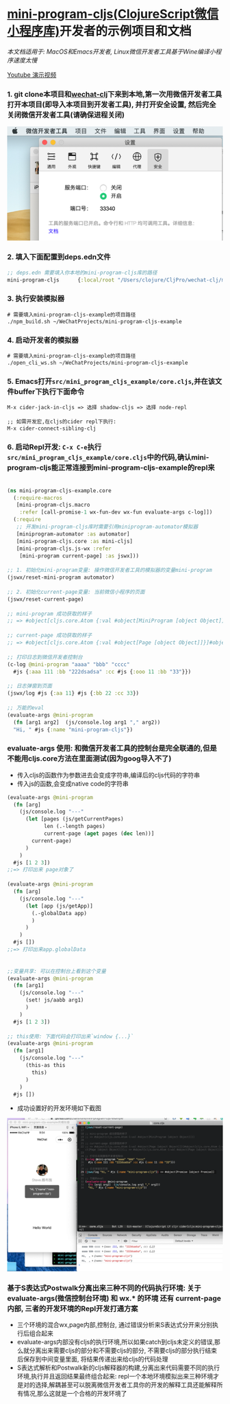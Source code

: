 # [mini-program-cljs(ClojureScript微信小程序库)](https://github.com/chanshunli/wechat-clj/tree/master/mini-program-cljs)开发者的示例项目和文档

*本文档适用于: MacOS和Emacs开发者, Linux微信开发者工具基于Wine编译小程序速度太慢*

[Youtube 演示视频](https://www.youtube.com/watch?v=Rmq3hCjdI6M)

### 1. git clone本项目和[wechat-clj](https://github.com/chanshunli/wechat-clj)下来到本地,第一次用微信开发者工具打开本项目(即导入本项目到开发者工具), 并打开安全设置, 然后完全关闭微信开发者工具(请确保进程关闭)

![Youtube演示视频](https://github.com/chanshunli/mini-program-cljs-example/raw/master/security_settings.png)

### 2. 填入下面配置到deps.edn文件

```clojure
;; deps.edn 需要填入你本地的mini-program-cljs库的路径
mini-program-cljs      {:local/root "/Users/clojure/CljPro/wechat-clj/mini-program-cljs"}

```

### 3. 执行安装模拟器

``` shell
# 需要填入mini-program-cljs-example的项目路径
./npm_build.sh ~/WeChatProjects/mini-program-cljs-example

```

### 4. 启动开发者的模拟器

``` shell
# 需要填入mini-program-cljs-example的项目路径
./open_cli_ws.sh ~/WeChatProjects/mini-program-cljs-example
```

### 5. Emacs打开`src/mini_program_cljs_example/core.cljs`,并在该文件buffer下执行下面命令

``` shell
M-x cider-jack-in-cljs => 选择 shadow-cljs => 选择 node-repl

;; 如需开发宏,在cljs的cider repl下执行:
M-x cider-connect-sibling-clj
```

### 6. 启动Repl开发: `C-x C-e`执行`src/mini_program_cljs_example/core.cljs`中的代码,确认mini-program-cljs能正常连接到mini-program-cljs-example的repl来

``` clojure

(ns mini-program-cljs-example.core
  (:require-macros
   [mini-program-cljs.macro
    :refer [call-promise-1 wx-fun-dev wx-fun evaluate-args c-log]])
  (:require
   ;; 开发mini-program-cljs库时需要引用miniprogram-automator模拟器
   [miniprogram-automator :as automator]
   [mini-program-cljs.core :as mini-cljs]
   [mini-program-cljs.js-wx :refer
    [mini-program current-page] :as jswx]))

;; 1. 初始化mini-program变量: 操作微信开发者工具的模拟器的变量mini-program
(jswx/reset-mini-program automator)

;; 2. 初始化current-page变量: 当前微信小程序的页面
(jswx/reset-current-page)

;; mini-program 成功获取的样子
;; => #object[cljs.core.Atom {:val #object[MiniProgram [object Object]]}]

;; current-page 成功获取的样子
;; => #object[cljs.core.Atom {:val #object[Page [object Object]]}]#object[cljs.core.Atom {:val #object[Page [object Object]]}];; => #object[cljs.core.Atom {:val #object[Page [object Object]]}]

;; 打印日志到微信开发者控制台
(c-log @mini-program "aaaa" "bbb" "cccc"
  #js {:aaa 111 :bb "222dsadsa" :cc #js {:ooo 11 :bb "33"}})

;; 日志弹窗到页面
(jswx/log #js {:aa 11} #js {:bb 22 :cc 33})

;; 万能的eval
(evaluate-args @mini-program
  (fn [arg1 arg2]  (js/console.log arg1 "," arg2))
  "Hi, " #js {:name "mini-program-cljs"})

```

### evaluate-args 使用: 和微信开发者工具的控制台是完全联通的,但是不能用cljs.core方法在里面测试(因为goog导入不了)

* 传入cljs的函数作为参数进去会变成字符串,编译后的cljs代码的字符串
* 传入js的函数,会变成native code的字符串

``` clojure
(evaluate-args @mini-program
  (fn [arg]
    (js/console.log "---"
      (let [pages (js/getCurrentPages)
            len (.-length pages)
            current-page (aget pages (dec len))]
        current-page)
      )
    )
  #js [1 2 3])
;;=> 打印出来 page对象了

(evaluate-args @mini-program
  (fn [arg]
    (js/console.log "---"
      (let [app (js/getApp)]
        (.-globalData app)
        )
      )
    )
  #js [])
;;=> 打印出来app.globalData


;;变量共享: 可以在控制台上看到这个变量
(evaluate-args @mini-program
  (fn [arg1]
    (js/console.log "---"
      (set! js/aabb arg1)
      )
    )
  #js [1 2 3])

;; this使用: 下面代码会打印出来`window {...}`
(evaluate-args @mini-program
  (fn [arg1]
    (js/console.log "---"
      (this-as this
        this)
      )
    )
  #js [])

```

* 成功设置好的开发环境如下截图

![](https://github.com/chanshunli/mini-program-cljs-example/raw/master/mini-program-cljs-example.png)

### 基于S表达式Postwalk分离出来三种不同的代码执行环境: 关于evaluate-args(微信控制台环境) 和 wx.* 的环境 还有 current-page内部, 三者的开发环境的Repl开发打通方案

* 三个环境的混合wx,page内部,控制台, 通过错误分析来S表达式分开来分别执行后组合起来
* evaluate-args内部没有cljs的执行环境,所以如果catch到cljs未定义的错误,那么就分离出来需要cljs的部分和不需要cljs的部分, 不需要cljs的部分执行结束后保存到中间变量里面, 将结果传递出来给cljs的代码处理
* S表达式解析和Postwalk新的cljs解释器的构建,分离出来代码需要不同的执行环境,执行并且返回结果最终组合起来: repl一个本地环境模拟出来三种环境才是对的选择,解耦甚至可以脱离微信开发者工具你的开发的解释工具还能解释所有情况,那么这就是一个合格的开发环境了
